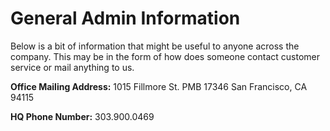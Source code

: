 # General Admin Information
Below is a bit of information that might be useful to anyone across the company. This may be in the form of how does someone contact customer service or mail anything to us. 


**Office Mailing Address:**
1015 Fillmore St. PMB 17346 San Francisco, CA 94115

**HQ Phone Number:**
303.900.0469
